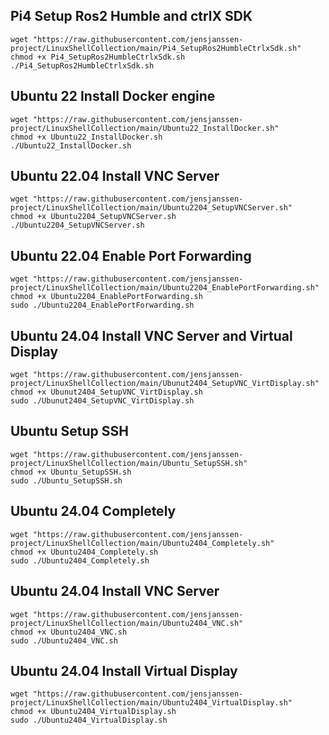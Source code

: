 
## Pi4 Setup Ros2 Humble and ctrlX SDK
```
wget "https://raw.githubusercontent.com/jensjanssen-project/LinuxShellCollection/main/Pi4_SetupRos2HumbleCtrlxSdk.sh"
chmod +x Pi4_SetupRos2HumbleCtrlxSdk.sh
./Pi4_SetupRos2HumbleCtrlxSdk.sh
```

## Ubuntu 22 Install Docker engine
```
wget "https://raw.githubusercontent.com/jensjanssen-project/LinuxShellCollection/main/Ubuntu22_InstallDocker.sh"
chmod +x Ubuntu22_InstallDocker.sh
./Ubuntu22_InstallDocker.sh
```

## Ubuntu 22.04 Install VNC Server
```
wget "https://raw.githubusercontent.com/jensjanssen-project/LinuxShellCollection/main/Ubuntu2204_SetupVNCServer.sh"
chmod +x Ubuntu2204_SetupVNCServer.sh
./Ubuntu2204_SetupVNCServer.sh
```

## Ubuntu 22.04 Enable Port Forwarding
```
wget "https://raw.githubusercontent.com/jensjanssen-project/LinuxShellCollection/main/Ubuntu2204_EnablePortForwarding.sh"
chmod +x Ubuntu2204_EnablePortForwarding.sh
sudo ./Ubuntu2204_EnablePortForwarding.sh
```

## Ubuntu 24.04 Install VNC Server and Virtual Display
```
wget "https://raw.githubusercontent.com/jensjanssen-project/LinuxShellCollection/main/Ubunut2404_SetupVNC_VirtDisplay.sh"
chmod +x Ubunut2404_SetupVNC_VirtDisplay.sh
sudo ./Ubunut2404_SetupVNC_VirtDisplay.sh
```

## Ubuntu Setup SSH
```
wget "https://raw.githubusercontent.com/jensjanssen-project/LinuxShellCollection/main/Ubuntu_SetupSSH.sh"
chmod +x Ubuntu_SetupSSH.sh
sudo ./Ubuntu_SetupSSH.sh
```

## Ubuntu 24.04 Completely
```
wget "https://raw.githubusercontent.com/jensjanssen-project/LinuxShellCollection/main/Ubuntu2404_Completely.sh"
chmod +x Ubuntu2404_Completely.sh
sudo ./Ubuntu2404_Completely.sh
```

## Ubuntu 24.04 Install VNC Server
```
wget "https://raw.githubusercontent.com/jensjanssen-project/LinuxShellCollection/main/Ubuntu2404_VNC.sh"
chmod +x Ubuntu2404_VNC.sh
sudo ./Ubuntu2404_VNC.sh
```

## Ubuntu 24.04 Install Virtual Display
```
wget "https://raw.githubusercontent.com/jensjanssen-project/LinuxShellCollection/main/Ubuntu2404_VirtualDisplay.sh"
chmod +x Ubuntu2404_VirtualDisplay.sh
sudo ./Ubuntu2404_VirtualDisplay.sh
```